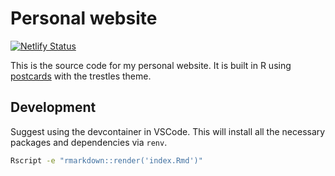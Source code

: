 # Personal website

[![Netlify Status](https://api.netlify.com/api/v1/badges/adf24699-f25e-4a41-894a-1bd833b73bb2/deploy-status)](https://app.netlify.com/sites/imaginative-custard-8fe870/deploys)

This is the source code for my personal website. It is built in R using [postcards](https://github.com/seankross/postcards) with the trestles theme.

## Development

Suggest using the devcontainer in VSCode. This will install all the necessary packages and dependencies via `renv`.

```bash
Rscript -e "rmarkdown::render('index.Rmd')"
```